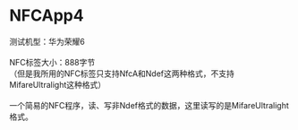 # NFCApp4
测试机型：华为荣耀6<br>
<br>
NFC标签大小：888字节<br>
（但是我所用的NFC标签只支持NfcA和Ndef这两种格式，不支持MifareUltralight这种格式）<br>
<br>
一个简易的NFC程序，读、写非Ndef格式的数据，这里读写的是MifareUltralight格式。<br>
<br>
